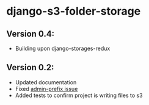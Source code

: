 django-s3-folder-storage
========================

Version 0.4:
------------
 - Building upon django-storages-redux

Version 0.2:
------------

 - Updated documentation
 - Fixed [admin-prefix issue](https://github.com/jamstooks/django-s3-folder-storage/pull/5)
 - Added tests to confirm project is writing files to s3
